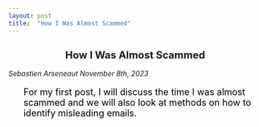```yaml
---
layout: post
title:  "How I Was Almost Scammed"
---
```

<h2 style="text-align: center; font-size: 20px;">How I Was Almost Scammed</h2>

*Sebastien Arseneaut*
*November 8th, 2023*

<div style="padding-left: 30px; font-size: 18px; color: black;">

For my first post, I will discuss the time I was almost scammed and we will also look at methods on how to identify misleading emails.

</div>
   


